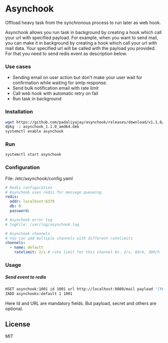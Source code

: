 # Asynchook
Offload heavy task from the synchronous process to run later as web hook. 

Asynchook allows you run task in background by creating a hook which call your url with specified payload. For example, when you want to send mail, you can make it in background by creating a hook which call your url with mail data. Your specified url will be called with the payload you provided. For that you need to send redis event as description below.

### Use cases
- Sending email on user action but don't make your user wait for confirmation while waiting for smtp response. 
- Send bulk notification email with rate limit
- Call web hook with automatic retry on fail
- Run task in background

### Installation
```bash
wget https://github.com/padaliyajay/asynchook/releases/download/v1.1.0/asynchook_1.1.0_amd64.deb
dpkg -i asynchook_1.1.0_amd64.deb
systemctl enable asynchook
```

### Run
```bash
systemctl start asynchook
```

### Configuration
File: /etc/asynchook/config.yaml
```yaml
# Redis configuration
# Asynchook uses redis for message queueing
redis:
  addr: localhost:6379
  db: 0
  password:

# Asynchook error log
# logFile: /var/log/asynchook.log

# Asynchook channels
# You can add multiple channels with different ratelimits
channels:
  - name: default
    ratelimit: 2/s # rate limit for this channel Ex. 2/s, 60/m, 300/h
```

### Usage
##### Send event to redis
```bash
HSET asynchook:1001 id 1001 url http://localhost:8080/mail payload '[YOUR JSON TEXT]' secret '[Your Secret]' run_after_time '[UNIX TIMESTAMP]' expire_time '[UNIX TIMESTAMP]'
ZADD asynchooks:default 1 1001
```
Here Id and URL are mandatory fields. But payload, secret and others are optional.

## License
MIT
